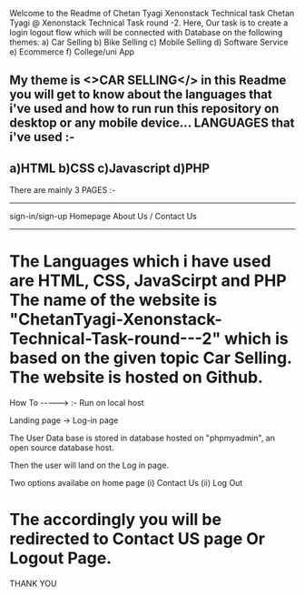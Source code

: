 Welcome to the Readme of Chetan Tyagi Xenonstack Technical task
Chetan Tyagi @ Xenonstack Technical Task round -2.  Here,
Our task is to create a login logout flow which will be connected with Database on the following themes:
a) Car Selling
b) Bike Selling
c) Mobile Selling
d) Software Service
e) Ecommerce
f) College/uni App

My theme is <>CAR SELLING</>
in this Readme you will get to know about the languages that i've used and how to run run this repository on desktop or any mobile device...
LANGUAGES that i've used :-
----------------------------
a)HTML
b)CSS
c)Javascript
d)PHP
-----------------------------
There are mainly 3 PAGES :-
___________________________
sign-in/sign-up
Homepage
About Us / Contact Us
___________________________
The Languages which i have used are HTML, CSS, JavaScirpt and PHP The name of the website is "ChetanTyagi-Xenonstack-Technical-Task-round---2" which is based on the given topic Car Selling. The website is hosted on Github.
=======================================================================================================================================================================
How To ----->
                   :-
Run on local host

Landing page -> Log-in page

The User Data base is stored in database hosted on "phpmyadmin", an open source database host.

Then the user will land on the Log in page.

Two options availabe on home page (i) Contact Us (ii) Log Out

The accordingly you will be redirected to Contact US page Or Logout Page.
=======================================================================================================================================================================
THANK YOU
